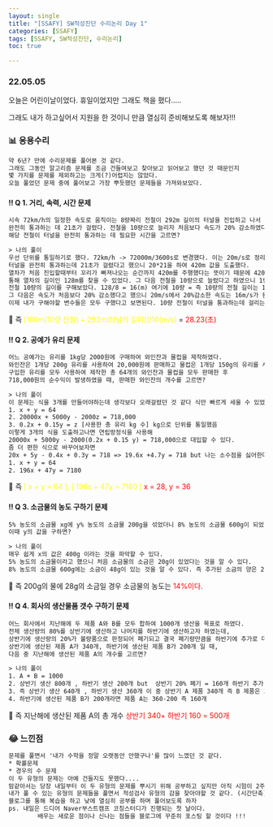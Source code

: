 ```yaml
---
layout: single
title: "[SSAFY] SW적성진단 수리논리 Day 1"
categories: [SSAFY]
tags: [SSAFY, SW적성진단, 수리논리]
toc: true

---
```


### 22.05.05

오늘은 어린이날이었다. 휴일이었지만 그래도 책을 폈다..... 

그래도 내가 하고싶어서 지원을 한 것이니 만큼 열심히 준비해보도록 해보자!!!

### 📊 응용수리

```md
약 6년? 만에 수리문제를 풀어본 것 같다. 
그래도 그동안 알고리즘 문제를 조금 건들여보고 찾아보고 읽어보고 했던 것 때문인지 
몇 가지를 문제를 제외하고는 크게(?)어렵지는 않았다. 
오늘 풀었던 문제 중에 풀어보고 가장 뿌듯했던 문제들을 가져와보았다. 
```

#### ‼️ Q 1. 거리, 속력, 시간 문제 

```html
시속 72km/h의 일정한 속도로 움직이는 8량짜리 전철이 292m 길이의 터널을 진입하고 나서 
완전히 통과하는 데 21초가 걸렸다. 전철을 10량으로 늘리자 처음보다 속도가 20% 감소하였다면,
해당 전철이 터널을 완전히 통과하는 데 필요한 시간을 고르면? 

> 나의 풀이 
우선 단위를 통일하기로 했다. 72km/h -> 72000m/3600s로 변경했다. 이는 20m/s로 정리된다. 
터널을 완전히 통과하는데 21초가 걸렸다고 했으니 20*21을 하여 420m 값을 도출했다. 
열차가 처음 진입할때부터 꼬리가 빠져나오는 순간까지 420m를 주행했다는 뜻이기 때문에 420m-292m(터널)을 
통해 열차의 길이인 128m를 찾을 수 있었다. 그 다음 전철을 10량으로 늘렸다고 하였으니 1량을 구해 
전철 10량의 길이를 구해보았다. 128/8 = 16(m) 여기에 10량 = 즉 10량의 전철 길이는 160m가 된다. 
그 다음은 속도가 처음보다 20% 감소했다고 했으니 20m/s에서 20%감소한 속도는 16m/s가 된다. 
이제 내가 구해야할 변수들은 모두 구했다고 보면된다. 10량 전철이 터널을 통과하는데 걸리는 시간은 
```
🔑 즉 <span style="color:yellow"> [160m(10량 전철) + 292m(터널의 길이)]/16(m/s) </span> = <span style="color:red"> 28.23(초) </span> 



#### ‼️ Q 2. 공예가 유리 문제 

```html	
어느 공예가는 유리를 1kg당 2000원에 구매하여 와인잔과 물컵을 제작하였다. 
와인잔은 1개당 200g 유리를 사용하여 20,000원에 판매하고 물컵은 1개당 150g의 유리를 사용하여 5,000원에 판매하였다. 
구입한 유리를 모두 사용하여 제작한 총 64개의 와인잔과 물컵을 모두 판매한 후 
718,000원의 순수익이 발생하였을 때, 판매한 와인잔의 개수를 고르면? 

> 나의 풀이 
이 문제는 식을 3개를 만들어야하는데 생각보다 오래걸렸던 것 같다 식만 빠르게 세울 수 있었다면 금방 풀 수 있는 문제
1. x + y = 64 
2. 20000x + 5000y - 2000z = 718,000
3. 0.2x + 0.15y = z [사용한 총 유리 kg 수] kg으로 단위를 통일했음 
이렇게 3개의 식을 도출하고나면 연립방정식을 사용해 
20000x + 5000y - 2000(0.2x + 0.15 y) = 718,000으로 대입할 수 있다. 
좀 더 편한 식으로 바꾸어보자면 
20x + 5y - 0.4x + 0.3y = 718 => 19.6x +4.7y = 718 but 나는 소수점을 싫어한다. 
1. x + y = 64 
2. 196x + 47y = 7180 
```
🔑 즉 <span style="color:yellow"> [ x + y = 64 ], [ 196x + 47y = 7180 ] </span>  <span style="color:red"> x = 28, y = 36 </span>

#### ‼️ Q 3. 소금물의 농도 구하기 문제 

```html
5% 농도의 소금물 xg에 y% 농도의 소금물 200g을 섞었더니 8% 농도의 소금물 600g이 되었다. 
이때 y의 값을 구하면? 

> 나의 풀이 
매우 쉽게 x의 값은 400g 이라는 것을 파악할 수 있다. 
5% 농도의 소금물이라고 했으니 처음 소금물의 소금은 20g이 있었다는 것을 알 수 있다. 
8% 농도의 소금물 600g에는 소금이 48g이 있는 것을 알 수 있다. 즉 추가된 소금의 양은 28g인 것을 알 수 있다. 
```
🔑 즉 200g의 물에 28g의 소금일 경우 소금물의 농도는 <span style="color:red"> 14%이다. </span>

#### ‼️ Q 4. 회사의 생산물품 갯수 구하기 문제 

```html
어느 회사에서 지난해에 두 제품 A와 B를 모두 합하여 1000개 생산을 목표로 하였다.
전체 생산량의 80%를 상반기에 생산하고 나머지를 하반기에 생산하고자 하였는데, 
상반기에 생산량의 20%가 불량품으로 판정되어 폐기되고 결국 폐기량만큼을 하반기에 추가로 더 생산하였다. 
상반기에 생산된 제품 A가 340개, 하반기에 생산된 제품 B가 200개 일 때, 
다음 중 지난해에 생산된 제품 A의 개수를 고르면? 

> 나의 풀이 
1. A + B = 1000 
2. 상반기 생산 800개 , 하반기 생산 200개 but  상반기 20% 폐기 = 160개 하반기 추가 생산 
3. 즉 상반기 생산 640개 , 하반기 생산 360개 이 중 상반기 A 제품 340개 즉 B 제품은 300개 
4. 하반기에 생산된 제품 B가 200개라면 제품 A는 360-200 즉 160개 
```
🔑 즉 지난해에 생산된 제품 A의 총 개수 <span style="color:red"> 상반기 340+ 하반기 160 = 500개 </span>

### 😂 느낀점 

```html	
문제를 풀면서 '내가 수학을 정말 오랫동안 안했구나'를 많이 느꼈던 것 같다.
* 확률문제 
* 경우의 수 문제 
이 두 유형의 문제는 아예 건들지도 못했다.... 
맘같아서는 당장 내일부터 이 두 유형의 문제를 뿌시기 위해 공부하고 싶지만 아직 시험이 2주보다 더 남은 만큼 
내가 풀 수 있는 유형의 문제들을 풀면서 적성검사 유형의 감을 찾아야할 것 같다. (시간단축)
블로그를 통해 복습을 하고 낮에 열심히 공부를 하며 풀어보도록 하자 
ps. 내일은 드디어 Naver부스트캠프 코칭스터디가 진행되는 첫 날이다. 
		배우는 새로운 점이나 신나는 점들을 블로그에 꾸준히 포스팅 할 것이다 !!!
```

